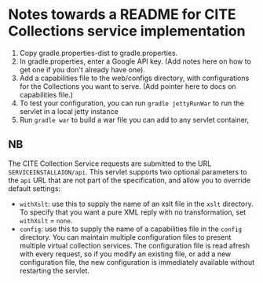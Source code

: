 # Notes towards a README for CITE Collections service implementation #

1. Copy gradle.properties-dist to gradle.properties.
2. In gradle.properties, enter a Google API key.  (Add notes here on how to get one if you don't already have one).
3. Add a capabilities file to the web/configs directory, with configurations for the Collections you want to serve.  (Add pointer here to docs on capabilities file.)
3. To test your configuration, you can run `gradle jettyRunWar` to run the servlet in a local jetty instance
4. Run `gradle war` to build a war file you can add to any servlet container,

## NB ##
The CITE Collection Service requests are submitted to the URL  `SERVICEINSTALLAION/api`.  This servlet supports two optional parameters to the `api` URL that are not part of the specification, and allow you to override default settings:

- `withXslt`:  use this to supply the name of an xslt file in the `xslt` directory.  To specify that you want a pure XML reply with no transformation, set `withXslt` = `none`.
- `config`:  use this to supply the name of a capabilities file in the `config` directory.  You can maintain multiple configuration files to present multiple virtual collection services.  The configuration file is read afresh with every request, so if you modify an existing file, or add a new configuration file, the new configuration is immediately available without restarting the servlet.  

